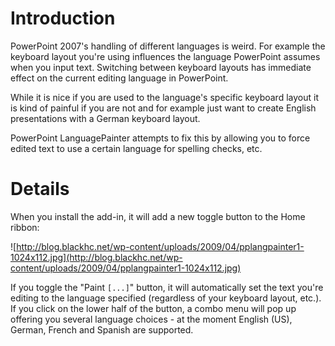 # Introduction #

PowerPoint 2007's handling of different languages is weird. For example the keyboard layout you're using influences the language PowerPoint assumes when you input text. Switching between keyboard layouts has immediate effect on the current editing language in PowerPoint.

While it is nice if you are used to the language's specific keyboard layout it is kind of painful if you are not and for example just want to create English presentations with a German keyboard layout.

PowerPoint LanguagePainter attempts to fix this by allowing you to force edited text to use a certain language for spelling checks, etc.

# Details #

When you install the add-in, it will add a new toggle button to the Home ribbon:

![http://blog.blackhc.net/wp-content/uploads/2009/04/pplangpainter1-1024x112.jpg](http://blog.blackhc.net/wp-content/uploads/2009/04/pplangpainter1-1024x112.jpg)

If you toggle the "Paint `[...]`" button, it will automatically set the text you're editing to the language specified (regardless of your keyboard layout, etc.). If you click on the lower half of the button, a combo menu will pop up offering you several language choices - at the moment English (US), German, French and Spanish are supported.
